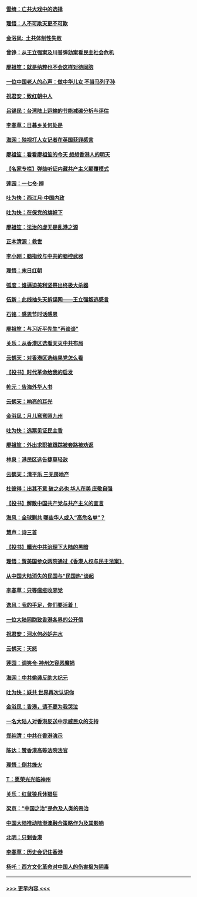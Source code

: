 #### [雪绮：亡共大戏中的选择](../pages/nsc993/n11699922.md?t=12042244) 
#### [理悟：人不可欺天更不可欺](../pages/nsc993/n11699657.md?t=12042244) 
#### [金浴凤:  土共体制性失败](../pages/nsc993/n11699361.md?t=12042244) 
#### [曾铮：从王立强案及川普弹劾案看民主社会危机](../pages/nsc993/n11699318.md?t=12042244) 
#### [廖祖笙：就是纳粹也不会这样对待同胞](../pages/nsc993/n11697658.md?t=12042244) 
#### [一位中国老人的心声：做中华儿女 不当马列子孙](../pages/nsc993/n11697525.md?t=12042244) 
#### [祝君安：致红朝中人](../pages/nsc993/n11697518.md?t=12042244) 
#### [吕锡民：台湾陆上运输的节能减碳分析与评估](../pages/nsc993/n11694983.md?t=12042244) 
#### [李春草：日暮乡关何处是](../pages/nsc993/n11694805.md?t=12042244) 
#### [海网：殃视打人女记者在英国获罪感言](../pages/nsc993/n11693832.md?t=12042244) 
#### [廖祖笙：看看廖祖笙的今天 想想香港人的明天](../pages/nsc993/n11693707.md?t=12042244) 
#### [【名家专栏】弹劾听证内藏共产主义颠覆模式](../pages/nsc993/n11693563.md?t=12042244) 
#### [莲园：一七令‧辨](../pages/nsc993/n11692558.md?t=12042244) 
#### [吐为快：西江月·中国内政](../pages/nsc993/n11692071.md?t=12042244) 
#### [吐为快：在保党的旗帜下](../pages/nsc993/n11691188.md?t=12042244) 
#### [廖祖笙：法治的虚无是乱港之源](../pages/nsc993/n11690605.md?t=12042244) 
#### [正本清源：救世](../pages/nsc993/n11689134.md?t=12042244) 
#### [李小刚：脑指纹与中共的脑控武器](../pages/nsc993/n11688900.md?t=12042244) 
#### [理悟：末日红朝](../pages/nsc993/n11688829.md?t=12042244) 
#### [弧度：谁逼迫美利坚祭出终极大杀器](../pages/nsc993/n11688735.md?t=12042244) 
#### [伍新：此线抽头天拆谍网——王立强叛逃感言](../pages/nsc993/n11687981.md?t=12042244) 
#### [石铭：感恩节时话感恩](../pages/nsc993/n11687568.md?t=12042244) 
#### [廖祖笙：与习近平先生“再谈谈”](../pages/nsc993/n11687005.md?t=12042244) 
#### [关乐：从香港区选看天灭中共布局](../pages/nsc993/n11686647.md?t=12042244) 
#### [云鹤天：对香港区选结果党怎么看](../pages/nsc993/n11686216.md?t=12042244) 
#### [【投书】时代革命给我的启发](../pages/nsc993/n11684287.md?t=12042244) 
#### [乾元：告海外华人书](../pages/nsc993/n11684044.md?t=12042244) 
#### [云鹤天：响亮的耳光](../pages/nsc993/n11684254.md?t=12042244) 
#### [金浴凤：月儿弯弯照九州](../pages/nsc993/n11684231.md?t=12042244) 
#### [吐为快：选票见证民主香](../pages/nsc993/n11684206.md?t=12042244) 
#### [廖祖笙：外出求职被跟踪被套路被劝返](../pages/nsc993/n11683874.md?t=12042244) 
#### [林泉：港民区选告捷莫轻敌](../pages/nsc993/n11683930.md?t=12042244) 
#### [云鹤天：清平乐 三无房地产](../pages/nsc993/n11681521.md?t=12042244) 
#### [杜彼得：出其不意 破之必也 华人在美 庄敬自强](../pages/nsc993/n11679554.md?t=12042244) 
#### [【投书】解散中国共产党与共产主义的宣言](../pages/nsc993/n11679177.md?t=12042244) 
#### [海风：全球剿共 哪些华人或入“高危名单”？](../pages/nsc993/n11678617.md?t=12042244) 
#### [慧声：诗三首](../pages/nsc993/n11678848.md?t=12042244) 
#### [【投书】曝光中共治理下大陆的黑暗](../pages/nsc993/n11678674.md?t=12042244) 
#### [理悟：贺美国参众两院通过《香港人权与民主法案》](../pages/nsc993/n11678104.md?t=12042244) 
#### [从中国大陆消失的民国与“民国热”谈起](../pages/nsc993/n11678075.md?t=12042244) 
#### [李春草：只等瘟疫收邪党](../pages/nsc993/n11677308.md?t=12042244) 
#### [逸风：我的手足，你们要活着！](../pages/nsc993/n11676352.md?t=12042244) 
#### [一位大陆同胞致香港各界的公开信](../pages/nsc993/n11675761.md?t=12042244) 
#### [祝君安：河水何必妒井水](../pages/nsc993/n11675746.md?t=12042244) 
#### [云鹤天：天怒](../pages/nsc993/n11675718.md?t=12042244) 
#### [莲园：调笑令‧神州怎容恶魔祸](../pages/nsc993/n11675648.md?t=12042244) 
#### [海网：中共偷袭反助大纪元](../pages/nsc993/n11673515.md?t=12042244) 
#### [吐为快：妖共 世界再次认识你](../pages/nsc993/n11673506.md?t=12042244) 
#### [金浴凤：香港，请不要为我哭泣](../pages/nsc993/n11673248.md?t=12042244) 
#### [一名大陆人对香港反送中示威民众的支持](../pages/nsc993/n11672615.md?t=12042244) 
#### [郑纯清：中共在香港演示](../pages/nsc993/n11670539.md?t=12042244) 
#### [陈达：赞香港高等法院法官](../pages/nsc993/n11669542.md?t=12042244) 
#### [理悟：倒共烽火](../pages/nsc993/n11668844.md?t=12042244) 
#### [T：愿荣光光临神州](../pages/nsc993/n11668421.md?t=12042244) 
#### [关乐：红鼠狼兵休猖狂](../pages/nsc993/n11668378.md?t=12042244) 
#### [梁京：“中国之治”是危及人类的恶治](../pages/nsc993/n11668328.md?t=12042244) 
#### [中国大陆推动陆港澳融合策略作为及其影响](../pages/nsc993/n11668157.md?t=12042244) 
#### [北明：只剩香港](../pages/nsc993/n11668002.md?t=12042244) 
#### [李春草：历史会记住香港](../pages/nsc993/n11667927.md?t=12042244) 
#### [杨吒：西方文化革命对中国人的伤害极为阴毒](../pages/nsc993/n11664521.md?t=12042244) 

----
#### [ >>> 更早内容 <<< ](../indexes/nsc993-earlier.md)
